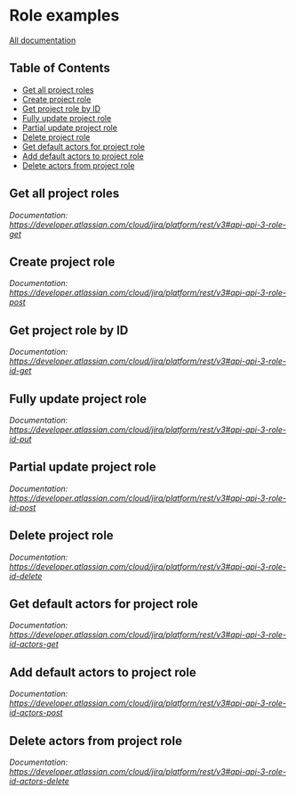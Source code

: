 # Role examples

[All documentation](https://developer.atlassian.com/cloud/jira/platform/rest/v3#api-group-Role)

## Table of Contents

- [Get all project roles](#get-all-project-roles)
- [Create project role](#create-project-role)
- [Get project role by ID](#get-project-role-by-id)
- [Fully update project role](#fully-update-project-role)
- [Partial update project role](#partial-update-project-role)
- [Delete project role](#delete-project-role)
- [Get default actors for project role](#get-default-actors-for-project-role)
- [Add default actors to project role](#add-default-actors-to-project-role)
- [Delete actors from project role](#delete-actors-from-project-role)

## Get all project roles
_Documentation: https://developer.atlassian.com/cloud/jira/platform/rest/v3#api-api-3-role-get_

## Create project role
_Documentation: https://developer.atlassian.com/cloud/jira/platform/rest/v3#api-api-3-role-post_

## Get project role by ID
_Documentation: https://developer.atlassian.com/cloud/jira/platform/rest/v3#api-api-3-role-id-get_

## Fully update project role
_Documentation: https://developer.atlassian.com/cloud/jira/platform/rest/v3#api-api-3-role-id-put_

## Partial update project role
_Documentation: https://developer.atlassian.com/cloud/jira/platform/rest/v3#api-api-3-role-id-post_

## Delete project role
_Documentation: https://developer.atlassian.com/cloud/jira/platform/rest/v3#api-api-3-role-id-delete_

## Get default actors for project role
_Documentation: https://developer.atlassian.com/cloud/jira/platform/rest/v3#api-api-3-role-id-actors-get_

## Add default actors to project role
_Documentation: https://developer.atlassian.com/cloud/jira/platform/rest/v3#api-api-3-role-id-actors-post_

## Delete actors from project role
_Documentation: https://developer.atlassian.com/cloud/jira/platform/rest/v3#api-api-3-role-id-actors-delete_

